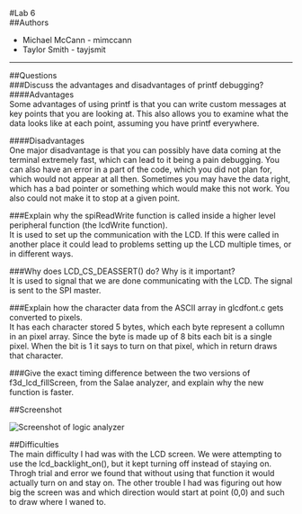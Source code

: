 #Lab 6  
##Authors  
* Michael McCann - mimccann  
* Taylor Smith   - tayjsmit  

---  
##Questions  
###Discuss the advantages and disadvantages of printf debugging?  
####Advantages   
Some advantages of using printf is that you can write custom messages at key points that you are looking at.  This also allows you to examine what the data looks like at each point, assuming you have printf everywhere.

####Disadvantages   
One major disadvantage is that you can possibly have data coming at the terminal extremely fast, which can lead to it being a pain debugging.  You can also have an error in a part of the code, which you did not plan for, which would not appear at all then.  Sometimes you may have the data right, which has a bad pointer or something which would make this not work.  You also could not make it to stop at a given point.

###Explain why the spiReadWrite function is called inside a higher level peripheral function (the lcdWrite function).   
It is used to set up the communication with the LCD.  If this were called in another place it could lead to problems setting up the LCD multiple times, or in different ways.

###Why does LCD_CS_DEASSERT() do? Why is it important?   
It is used to signal that we are done communicating with the LCD.  The signal is sent to the SPI master.

###Explain how the character data from the ASCII array in glcdfont.c gets converted to pixels.   
It has each character stored 5 bytes, which each byte represent a collumn in an pixel array.  Since the byte is made up of 8 bits each bit is a single pixel.  When the bit is 1 it says to turn on that pixel, which in return draws that character.

###Give the exact timing difference between the two versions of f3d_lcd_fillScreen, from the Salae analyzer, and explain why the new function is faster.   


##Screenshot

![Screenshot of logic analyzer](https://github.iu.edu/mimccann/CS-Spring2017/blob/master/lab6/screenshot.png?raw=true)

##Difficulties  
The main difficulty I had was with the LCD screen.  We were attempting to use the lcd_backlight_on(), but it kept turning off instead of staying on.  Throgh trial and error we found that without using that function it would actually turn on and stay on.  The other trouble I had was figuring out how big the screen was and which direction would start at point (0,0) and such to draw where I waned to.
